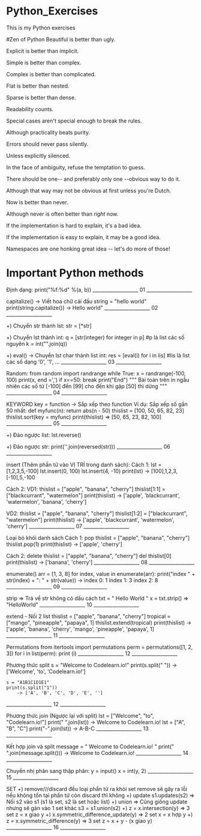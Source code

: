 # Python_Exercises
This is my Python exercises

#Zen of Python
Beautiful is better than ugly.

Explicit is better than implicit.

Simple is better than complex.

Complex is better than complicated.

Flat is better than nested.

Sparse is better than dense.

Readability counts.

Special cases aren't special enough to break the rules.

Although practicality beats purity.

Errors should never pass silently.

Unless explicitly silenced.

In the face of ambiguity, refuse the temptation to guess.

There should be one-- and preferably only one --obvious way to do it.

Although that way may not be obvious at first unless you're Dutch.

Now is better than never.

Although never is often better than *right* now.

If the implementation is hard to explain, it's a bad idea.

If the implementation is easy to explain, it may be a good idea.

Namespaces are one honking great idea -- let's do more of those!

# Important Python methods

Định dạng:
    print("%f:%d" %(a, b))
___________________ 01 ___________________

capitalize()	-> Viết hoa chữ cái đầu
	string = "hello world"
	print(string.capitalize())
		-> Hello world"
___________________ 02 ___________________

+) Chuyển str thành lst:
	str = [*str]

+) Chuyển lst thành int:
	q = [str(integer) for integer in p]		#p là list các số nguyên
	k = int("".join(q))	

+) eval()	->	Chuyển lst char thành list int:
	res = [eval(i) for i in lis]			#lis là list các số dạng '0', '1', ...
___________________ 03 ___________________

Random: 
	from random import randrange
	while True:
		x = randrange(-100, 100)
		print(x, end =',')
		if x==50:
			break
print("End")
""" Bài toán trên in ngẫu nhiên các số từ [-100] đến [99] cho đến khi gặp [50] thì dừng """
___________________ 04 ___________________

KEYWORD key = function	-> Sắp xếp theo function
Ví dụ:
Sắp xếp số gần 50 nhất:
	def myfunc(n):
		return abs(n - 50)
	thislist = [100, 50, 65, 82, 23]
	thislist.sort(key = myfunc)
	print(thislist)
		=> [50, 65, 23, 82, 100]
___________________ 05 ___________________

+) Đảo ngược list:
	lst.reverse()

+) Đảo ngược str:
	print(''.join(reversed(str)))
___________________ 06 ___________________

insert (Thêm phần tử vào VỊ TRÍ trong danh sách):
Cách 1:
	lst = [1,2,3,5,-100]
	lst.insert(0, 100)
	lst.insert(4, -10)
	print(lst)
		-> [100],1,2,3,[-10],5,-100

Cách 2:
VD1:	thislist = ["apple", "banana", "cherry"]
	thislist[1:1] = ["blackcurrant", "watermelon"]
	print(thislist)
		-> ['apple', 'blackcurrant', 'watermelon', 'banana', 'cherry']

VD2:	thislist = ["apple", "banana", "cherry"]
	thislist[1:2] = ["blackcurrant", "watermelon"]
	print(thislist)
		-> ['apple', 'blackcurrant', 'watermelon', 'cherry']
___________________ 07 ___________________

Loại bỏ khỏi danh sách
Cách 1: pop
	thislist = ["apple", "banana", "cherry"]
	thislist.pop(1)
	print(thislist)
		-> ['apple', 'cherry']

Cách 2: delete
	thislist = ["apple", "banana", "cherry"]
	del thislist[0]
	print(thislist)
		-> ['banana', 'cherry']
___________________ 08 ___________________

enumerate()
	arr = [1, 3, 8]
	for index, value in enumerate(arr):
		print("index " + str(index) + ": " + str(value))
	->	index 0: 1
		index 1: 3
		index 2: 8
___________________ 09 ___________________

strip	=> Trả về str không có dấu cách
	txt = " Hello World "
	x = txt.strip()
		=> "HelloWorld"
___________________ 10 ___________________

extend - Nối 2 list
	thislist = ["apple", "banana", "cherry"]
	tropical = ["mango", "pineapple", "papaya", 1]
	thislist.extend(tropical)
	print(thislist)
		-> ['apple', 'banana', 'cherry', 'mango', 'pineapple', 'papaya', 1]
___________________ 11 ___________________

Permutations
	from itertools import permutations
	perm = permutations([1, 2, 3])
	for i in list(perm):
	print (i)
___________________ 12 ___________________

Phương thức split
	s = "Welcome to Codelearn.io!"
	print(s.split(" "))
		-> ['Welcome', 'to', 'Codelearn.io!']

	s = "A1B1C1D1E1"
	print(s.split("1"))
		-> ['A', 'B', 'C', 'D', 'E', '']
___________________ 12 ___________________

Phương thức join (Ngược lại với split)
	lst = ["Welcome", "to", "Codelearn.io!"]
	print(" ".join(lst))
		-> Welcome to Codelearn.io!
	lst = ["A", "B", "C"]
	print("-".join(lst))
		-> A-B-C
___________________ 13 ___________________

Kết hợp join và split
	message = "   Welcome   to Codelearn.io!   "
	print(" ".join(message.split()))
		-> Welcome to Codelearn.io!
___________________ 14 ___________________

Chuyển nhị phân sang thập phân:
	y = input()
	x = int(y, 2)
___________________ 15 ___________________

SET
+) remove///discard đều loại phần từ ra khỏi set
	remove sẽ gây ra lỗi nếu không tồn tại phần tử còn discard thì không
+) update
	s1.updates(s2)	=> Nối s2 vào s1 (s1 là set, s2 là set hoặc list)
+) union	=> Cũng giống update nhưng sẽ gán vào 1 set khác
	s3 = s1.union(s2)
+) z = x.intersection(y)				=> 3 set
	z = x giao y
+) x.symmetric_difference_update(y)	=> 2 set
	x = x hợp y
+) z = x.symmetric_difference(y)		=> 3 set
	z = x + y - (x giao y)
___________________ 16 ___________________




